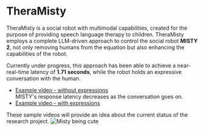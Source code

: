 # TheraMisty

TheraMisty is a social robot with multimodal capabilities, created for the purpose of providing speech language therapy to children. TheraMisty employs a complete LLM-driven approach to control the social robot **MISTY 2**, not only removing humans from the equation but also enhancing the capabilities of the robot.

Currently under progress, this approach has been able to achieve a near-real-time latency of **1.71 seconds**, while the robot holds an expressive conversation with the human.

- [Example video - without expressions](https://www.youtube.com/watch?v=ZXgYyf2mxcU)  
  MISTY's response latency decreases as the conversation goes on.
- [Example video - with expressions](https://youtube.com/shorts/bM_8sR366X4)

These sample videos will provide an idea about the current status of the research project. 
![Misty being cute](./Misty_being_cute.HEIC)
